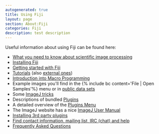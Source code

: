 ```yaml
---
autogenerated: true
title: Using Fiji
layout: page
section: About:Fiji
categories: Fiji
description: test description
---
```



Useful information about using Fiji can be found here:

-   [What you need to know about scientific image processing](IP_Principles)
-   [Installing Fiji](Installation)
-   [Getting started with Fiji](Getting_started)
-   [Tutorials](Category_Tutorials) (also [external ones](External_tutorials))
-   [Introduction into Macro Programming](Introduction_into_Macro_Programming)
-   Example images you'll find in the {% include bc content='File | Open Samples'%} menu or in [public data sets](Public_data_sets)
-   Some [ImageJ tricks](ImageJ_tricks)
-   Descriptions of bundled [Plugins](Category_Plugins)
-   A detailed overview of the [Plugins Menu](Plugins_Menu)
-   The ImageJ website has a nice [ImageJ User Manual](https://imagej.net/docs/user-guide.pdf)
-   [Installing 3rd party plugins](Installing_3rd_party_plugins)
-   [Find contact information, mailing list, IRC (chat) and help](Help)
-   [Frequently Asked Questions](Frequently_Asked_Questions)



